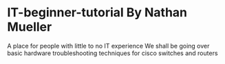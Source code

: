 # IT-beginner-tutorial By Nathan Mueller
A place for people with little to no IT experience
We shall be going over basic hardware troubleshooting techniques for cisco switches and routers
